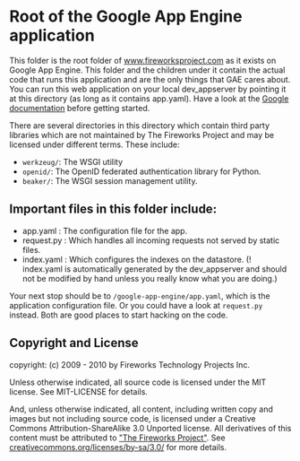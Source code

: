 Root of the Google App Engine application
=========================================

This folder is the root folder of www.fireworksproject.com as it exists on
Google App Engine. This folder and the children under it contain the actual
code that runs this application and are the only things that GAE cares about.
You can run this web application on your local dev_appserver by pointing it at
this directory (as long as it contains app.yaml). Have a look at the
[Google documentation](http://code.google.com/appengine/docs/python/tools/devserver.html)
before getting started.

There are several directories in this directory which contain third party
libraries which are not maintained by The Fireworks Project and may be licensed
under different terms. These include:

* `werkzeug/`: The WSGI utility
* `openid/`: The OpenID federated authentication library for Python.
* `beaker/`: The WSGI session management utility.

Important files in this folder include:
---------------------------------------
* app.yaml : The configuration file for the app.
* request.py : Which handles all incoming requests not served by static files.
* index.yaml : Which configures the indexes on the datastore.
(! index.yaml is automatically generated by the dev_appserver and should not be
modified by hand unless you really know what you are doing.)

Your next stop should be to `/google-app-engine/app.yaml`, which is the
application configuration file. Or you could have a look at `request.py`
instead. Both are good places to start hacking on the code.

Copyright and License
---------------------
copyright: (c) 2009 - 2010 by Fireworks Technology Projects Inc.

Unless otherwise indicated, all source code is licensed under the MIT license.
See MIT-LICENSE for details.

And, unless otherwise indicated, all content, including written copy and images
but not including source code, is licensed under a Creative Commons
Attribution-ShareAlike 3.0 Unported license. All derivatives of this content
must be attributed to
["The Fireworks Project"](http://www.fireworksproject.com/). See
[creativecommons.org/licenses/by-sa/3.0/](http://creativecommons.org/licenses/by-sa/3.0/)
for more details.


